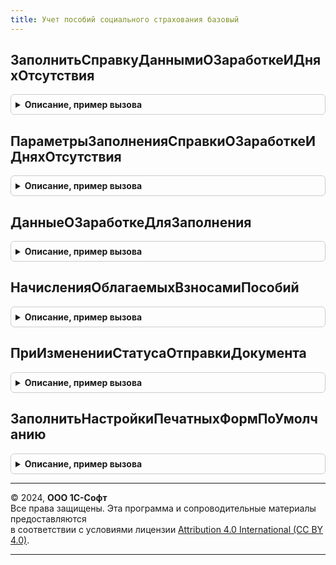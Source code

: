 ```yaml
---
title: Учет пособий социального страхования базовый
---
```



## ЗаполнитьСправкуДаннымиОЗаработкеИДняхОтсутствия
<details style="margin: 1em 0; padding: 0.5em; border: 1px solid #ccc; border-radius: 6px;">

<summary style="font-weight: bold; cursor: pointer;">Описание, пример вызова</summary>

```bsl

// Заполняет табличные части документа "ИсходящаяСправкаОЗаработкеДляРасчетаПособий".
//
// Параметры:
//  Объект -  ДокументОбъект.ИсходящаяСправкаОЗаработкеДляРасчетаПособий
//  ПараметрыЗаполнения - см. ПараметрыЗаполненияСправкиОЗаработкеИДняхОтсутствия.
//
// Возвращаемое значение:
//	Истина, если данные в объекте были обновлены.
//
Функция ЗаполнитьСправкуДаннымиОЗаработкеИДняхОтсутствия(Объект, ПараметрыЗаполнения) Экспорт
```

Пример вызова
```bsl
Результат = УчетПособийСоциальногоСтрахованияБазовый.ЗаполнитьСправкуДаннымиОЗаработкеИДняхОтсутствия(Объект, ПараметрыЗаполнения) 
```
</details>

## ПараметрыЗаполненияСправкиОЗаработкеИДняхОтсутствия
<details style="margin: 1em 0; padding: 0.5em; border: 1px solid #ccc; border-radius: 6px;">

<summary style="font-weight: bold; cursor: pointer;">Описание, пример вызова</summary>

```bsl

// Формирует параметры для создания временных таблиц используемых для заполнения справки о заработке для расчета
// пособий.
//
// Параметры:
//  Объект - ДокументОбъект.СправкаОЗаработкеДляРасчетаПособий.
//
// Возвращаемое значение:
//    Структура:
//		ГодНачало
//		ГодОкончание
//		Сотрудник
//		Организация
//      ПоВсемОП - данные по Организации или по ГоловнойОрганизации.
//      Обновление - учитывать ли зафиксированные в документе реквизиты.
//      РасчетныеГоды - отбор заполняемых лет, входящих в период между ГодНачало и ГодОкончание.
//      ОграничиватьРазмерЗаработка - применять ли ограничение базой страховых взносов.
//
Функция ПараметрыЗаполненияСправкиОЗаработкеИДняхОтсутствия(Объект = Неопределено) Экспорт
```

Пример вызова
```bsl
Результат = УчетПособийСоциальногоСтрахованияБазовый.ПараметрыЗаполненияСправкиОЗаработкеИДняхОтсутствия(Объект);
```
</details>

## ДанныеОЗаработкеДляЗаполнения
<details style="margin: 1em 0; padding: 0.5em; border: 1px solid #ccc; border-radius: 6px;">

<summary style="font-weight: bold; cursor: pointer;">Описание, пример вызова</summary>

```bsl

// Возвращает таблицу с данными о заработке сотрудника по годам.
//
// Параметры:
//  ПараметрыЗаполнения - Структура, состав см. в
//                        УчетПособийСоциальногоСтрахования.ПараметрыЗаполненияСправкиОЗаработкеИДняхОтсутствия.
//
// Возвращаемое значение:
//  Таблица значений с колонками:
//		РасчетныйГод
//		Заработок
//
Функция ДанныеОЗаработкеДляЗаполнения(ПараметрыЗаполнения) Экспорт
```

Пример вызова
```bsl
Результат = УчетПособийСоциальногоСтрахованияБазовый.ДанныеОЗаработкеДляЗаполнения(ПараметрыЗаполнения) 
```
</details>

## НачисленияОблагаемыхВзносамиПособий
<details style="margin: 1em 0; padding: 0.5em; border: 1px solid #ccc; border-radius: 6px;">

<summary style="font-weight: bold; cursor: pointer;">Описание, пример вызова</summary>

```bsl

// Возвращает массив ссылок из ПВР Начисления, соответствующих облагаемым взносами компенсациям, возмещаемым из бюджета ФСС
// (в частности, оплата 4-х дополнительных выходных дней для ухода за детьми инвалидами).
//
// Параметры:
//	нет
//
// Возвращаемое значение:
//	Массив
//
Функция НачисленияОблагаемыхВзносамиПособий() Экспорт
```

Пример вызова
```bsl
Результат = УчетПособийСоциальногоСтрахованияБазовый.НачисленияОблагаемыхВзносамиПособий() 
```
</details>

## ПриИзмененииСтатусаОтправкиДокумента
<details style="margin: 1em 0; padding: 0.5em; border: 1px solid #ccc; border-radius: 6px;">

<summary style="font-weight: bold; cursor: pointer;">Описание, пример вызова</summary>

```bsl

// См. ЭлектронныйДокументооборотСКонтролирующимиОрганамиВызовСервераПереопределяемый.ПриИзмененииСтатусаОтправкиДокумента.
Функция ПриИзмененииСтатусаОтправкиДокумента(Ссылка, СтатусОтправки) Экспорт
```

Пример вызова
```bsl
Результат = УчетПособийСоциальногоСтрахованияБазовый.ПриИзмененииСтатусаОтправкиДокумента(Ссылка, СтатусОтправки) 
```
</details>

## ЗаполнитьНастройкиПечатныхФормПоУмолчанию
<details style="margin: 1em 0; padding: 0.5em; border: 1px solid #ccc; border-radius: 6px;">

<summary style="font-weight: bold; cursor: pointer;">Описание, пример вызова</summary>

```bsl

Процедура ЗаполнитьНастройкиПечатныхФормПоУмолчанию(ОписанияНастроек) Экспорт
```

Пример вызова
```bsl
УчетПособийСоциальногоСтрахованияБазовый.ЗаполнитьНастройкиПечатныхФормПоУмолчанию(ОписанияНастроек) 
```
</details>

---

© 2024, **ООО 1С-Софт**  
Все права защищены. Эта программа и сопроводительные материалы предоставляются  
в соответствии с условиями лицензии [Attribution 4.0 International (CC BY 4.0)](https://creativecommons.org/licenses/by/4.0/legalcode).

---
